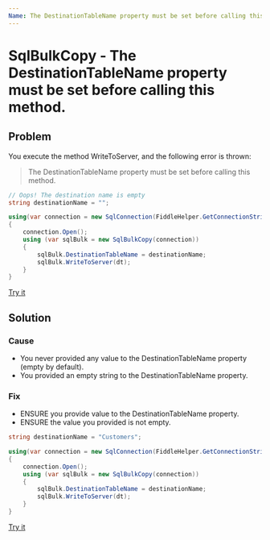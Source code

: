 ```yaml
---
Name: The DestinationTableName property must be set before calling this method
---
```


# SqlBulkCopy - The DestinationTableName property must be set before calling this method.

## Problem

You execute the method WriteToServer, and the following error is thrown:

> The DestinationTableName property must be set before calling this method.

```csharp
// Oops! The destination name is empty
string destinationName = "";

using(var connection = new SqlConnection(FiddleHelper.GetConnectionStringSqlServer()))
{
    connection.Open();
    using (var sqlBulk = new SqlBulkCopy(connection))
    {
        sqlBulk.DestinationTableName = destinationName;
        sqlBulk.WriteToServer(dt);
    }
}
```

[Try it](https://dotnetfiddle.net/6H5MhC)

## Solution

### Cause

- You never provided any value to the DestinationTableName property (empty by default).
- You provided an empty string to the DestinationTableName property.

### Fix

- ENSURE you provide value to the DestinationTableName property.
- ENSURE the value you provided is not empty.

```csharp
string destinationName = "Customers";

using(var connection = new SqlConnection(FiddleHelper.GetConnectionStringSqlServer()))
{
    connection.Open();
    using (var sqlBulk = new SqlBulkCopy(connection))
    {
        sqlBulk.DestinationTableName = destinationName;
        sqlBulk.WriteToServer(dt);
    }
}
```

[Try it](https://dotnetfiddle.net/lAbVe0)